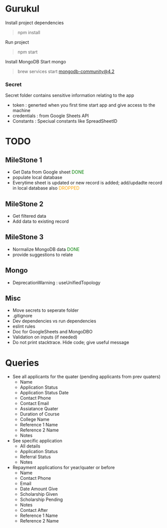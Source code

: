 # Gurukul

Install project dependencies
>npm install

Run project
>npm start

Install MongoDB
Start mongo
>brew services start mongodb-community@4.2

### Secret
Secret folder contains sensitive information relating to the app
* token : generted when you first time start app and give access to the machine
* credentials : from Google Sheets API
* Constants : Speciual constants like SpreadSheetID

# TODO

## MileStone 1
* Get Data from Google sheet <span style="color:green">DONE</span>
* populate local database
* Everytime sheet is updated or new record is added; add/updadte record in local database also <span style="color:orange">DROPPED</span>

## MileStone 2
* Get filtered data
* Add data to existing record

## MileStone 3
* Normalize MongoDB data <span style="color:green">DONE</span>
* provide suggestions to relate

## Mongo
* DeprecationWarning : useUnifiedTopology

## Misc
* Move secrets to seperate folder
* .gitignore
* Dev dependencies vs run dependencies
* eslint rules
* Doc for GoogleSheets and MongoDBO
* Validation on inputs (if needed)
* Do not print stacktrace. Hide code; give useful message

# Queries

* See all applicants for the quater (pending applicants from prev quaters)
  * Name
  * Application Status
  * Application Status Date
  * Contact Phone
  * Contact Email
  * Assiatance Quater
  * Duration of Course
  * College Name
  * Reference 1 Name
  * Reference 2 Name
  * Notes
* See specific application
  * All details
  * Application Status
  * Referral Status
  * Notes
* Repayment applications for year/quater or before
  * Name
  * Contact Phone
  * Email
  * Date Amount Give
  * Scholarship Given
  * Scholarship Pending
  * Notes
  * Contact After
  * Reference 1 Name
  * Reference 2 Name

